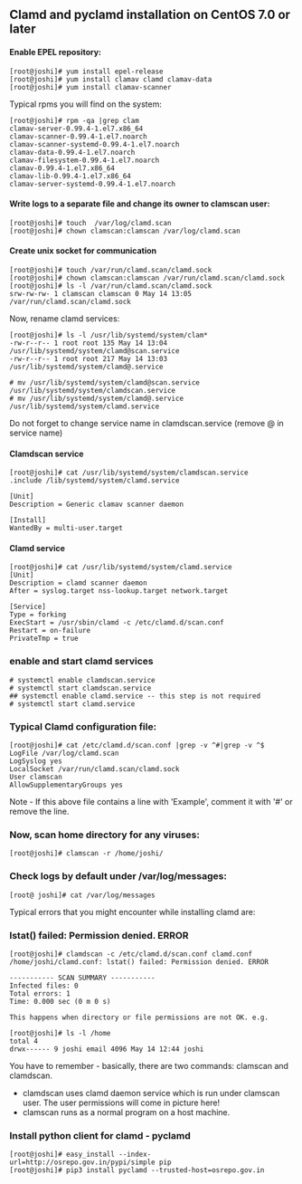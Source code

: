 ## Clamd and pyclamd installation on CentOS 7.0 or later
#### Enable EPEL repository:
```
[root@joshi]# yum install epel-release
[root@joshi]# yum install clamav clamd clamav-data
[root@joshi]# yum install clamav-scanner
```
Typical rpms you will find on the system:
```
[root@joshi]# rpm -qa |grep clam
clamav-server-0.99.4-1.el7.x86_64
clamav-scanner-0.99.4-1.el7.noarch
clamav-scanner-systemd-0.99.4-1.el7.noarch
clamav-data-0.99.4-1.el7.noarch
clamav-filesystem-0.99.4-1.el7.noarch
clamav-0.99.4-1.el7.x86_64
clamav-lib-0.99.4-1.el7.x86_64
clamav-server-systemd-0.99.4-1.el7.noarch
```
#### Write logs to a separate file and change its owner to clamscan user:
```
[root@joshi]# touch  /var/log/clamd.scan
[root@joshi]# chown clamscan:clamscan /var/log/clamd.scan
```
#### Create unix socket for communication
```
[root@joshi]# touch /var/run/clamd.scan/clamd.sock
[root@joshi]# chown clamscan:clamscan /var/run/clamd.scan/clamd.sock
[root@joshi]# ls -l /var/run/clamd.scan/clamd.sock
srw-rw-rw- 1 clamscan clamscan 0 May 14 13:05 /var/run/clamd.scan/clamd.sock
```
Now, rename clamd services:
```
[root@joshi]# ls -l /usr/lib/systemd/system/clam*
-rw-r--r-- 1 root root 135 May 14 13:04 /usr/lib/systemd/system/clamd@scan.service
-rw-r--r-- 1 root root 217 May 14 13:03 /usr/lib/systemd/system/clamd@.service

# mv /usr/lib/systemd/system/clamd@scan.service /usr/lib/systemd/system/clamdscan.service
# mv /usr/lib/systemd/system/clamd@.service /usr/lib/systemd/system/clamd.service
```
Do not forget to change service name in clamdscan.service (remove @ in service name)
#### Clamdscan service
```
[root@joshi]# cat /usr/lib/systemd/system/clamdscan.service
.include /lib/systemd/system/clamd.service

[Unit]
Description = Generic clamav scanner daemon

[Install]
WantedBy = multi-user.target
```
#### Clamd service
```
[root@joshi]# cat /usr/lib/systemd/system/clamd.service
[Unit]
Description = clamd scanner daemon
After = syslog.target nss-lookup.target network.target

[Service]
Type = forking
ExecStart = /usr/sbin/clamd -c /etc/clamd.d/scan.conf
Restart = on-failure
PrivateTmp = true
```
### enable and start clamd services 
```
# systemctl enable clamdscan.service 
# systemctl start clamdscan.service 
## systemctl enable clamd.service -- this step is not required
# systemctl start clamd.service 
```
### Typical Clamd configuration file:
```
[root@joshi]# cat /etc/clamd.d/scan.conf |grep -v ^#|grep -v ^$
LogFile /var/log/clamd.scan
LogSyslog yes
LocalSocket /var/run/clamd.scan/clamd.sock
User clamscan
AllowSupplementaryGroups yes
```
Note - If this above file contains a line with 'Example', comment it with '#' or remove the line.
 
### Now, scan home directory for any viruses:
```
[root@joshi]# clamscan -r /home/joshi/
```
### Check logs by default under /var/log/messages:
```
[root@ joshi]# cat /var/log/messages
```
Typical errors that you might encounter while installing clamd are:
### lstat() failed: Permission denied. ERROR
```
[root@joshi]# clamdscan -c /etc/clamd.d/scan.conf clamd.conf
/home/joshi/clamd.conf: lstat() failed: Permission denied. ERROR

----------- SCAN SUMMARY -----------
Infected files: 0
Total errors: 1
Time: 0.000 sec (0 m 0 s)

This happens when directory or file permissions are not OK. e.g. 

[root@joshi]# ls -l /home
total 4
drwx------ 9 joshi email 4096 May 14 12:44 joshi
```
You have to remember - basically, there are two commands: clamscan and clamdscan.
* clamdscan uses clamd daemon service which is run under clamscan user. The user permissions will come in picture here!
* clamscan runs as a normal program on a host machine.

### Install python client for clamd - pyclamd 
```
[root@joshi]# easy_install --index-url=http://osrepo.gov.in/pypi/simple pip
[root@joshi]# pip3 install pyclamd --trusted-host=osrepo.gov.in
```
